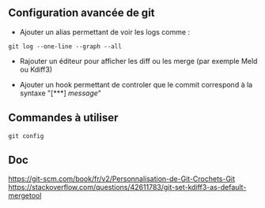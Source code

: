 ## Configuration avancée de git

* Ajouter un alias permettant de voir les logs comme :
```
git log --one-line --graph --all
```

* Rajouter un éditeur pour afficher les diff ou les merge (par exemple Meld ou Kdiff3)


* Ajouter un hook permettant de controler que le commit correspond à la syntaxe "[***] *message*" 


## Commandes à utiliser

```
git config
```

## Doc

https://git-scm.com/book/fr/v2/Personnalisation-de-Git-Crochets-Git
https://stackoverflow.com/questions/42611783/git-set-kdiff3-as-default-mergetool
